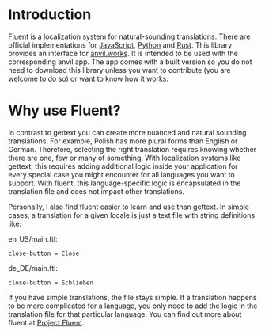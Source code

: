 # Introduction
[Fluent](https://projectfluent.org/) is a localization system for natural-sounding translations. There are official implementations for [JavaScript](https://github.com/projectfluent/fluent.js), [Python](https://github.com/projectfluent/python-fluent) and [Rust](https://github.com/projectfluent/fluent-rs). This library provides an interface for [anvil.works](https://anvil.works/). It is intended to be used with the corresponding anvil app. The app comes with a built version so you do not need to download this library unless you want to contribute (you are welcome to do so) or want to know how it works.

# Why use Fluent?
In contrast to gettext you can create more nuanced and natural sounding translations. For example, Polish has more plural forms than English or German. Therefore, selecting the right translation requires knowing whether there are one, few or many of something. With localization systems like gettext, this requires adding additional logic inside your application for every special case you might encounter for all languages you want to support. With fluent, this language-specific logic is encapsulated in the translation file and does not impact other translations.

Personally, I also find fluent easier to learn and use than gettext. In simple cases, a translation for a given locale is just a text file with string definitions like:

en_US/main.ftl:
```
close-button = Close
```
de_DE/main.ftl:
```
close-button = Schließen
```
If you have simple translations, the file stays simple. If a translation happens to be more complicated for a language, you only need to add the logic in the translation file for that particular language. You can find out more about fluent at [Project Fluent](https://projectfluent.org/).
